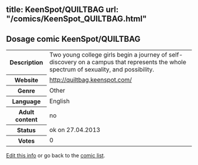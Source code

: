 title: KeenSpot/QUILTBAG
url: "/comics/KeenSpot_QUILTBAG.html"
---
Dosage comic KeenSpot/QUILTBAG
-----------------------------------------

<p id="msg"></p>
<script type="text/javascript">
if (window.location.search === '?edit_info_mail=sent_ok') {
  var elem = document.getElementById("msg");
  elem.innerHTML = 'Edited information sucessfully sent.';
  elem.className = 'ok';
}
</script>
<table class="comicinfo">
<tr>
<th>Description</th><td>Two young college girls begin a journey of self-discovery on a campus that represents the whole spectrum of sexuality, and possibility.</td>
</tr>
<tr>
<th>Website</th><td><a href="http://quiltbag.keenspot.com/">http://quiltbag.keenspot.com/</a></td>
</tr>
<tr>
<th>Genre</th><td>Other</td>
</tr>
<tr>
<th>Language</th><td>English</td>
</tr>
<tr>
<th>Adult content</th><td>no</td>
</tr>
<tr>
<th>Status</th><td>ok on 27.04.2013</td>
</tr>
<tr>
<th>Votes</th><td>0</td>
</tr>
</table>

[Edit this info](KeenSpot_QUILTBAG_edit.html) or go back to the [comic list](../comic-index.html).
